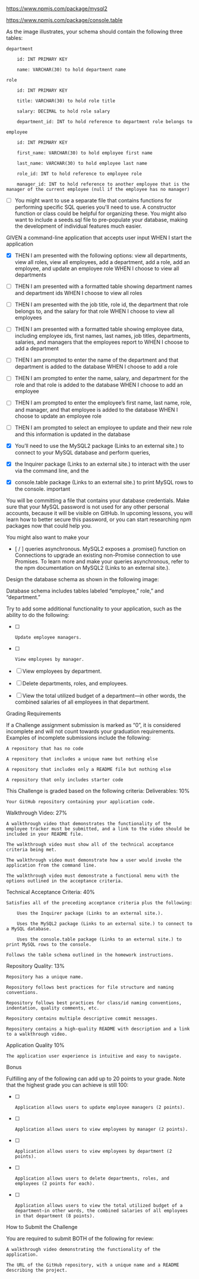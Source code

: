 https://www.npmjs.com/package/mysql2

https://www.npmjs.com/package/console.table

As the image illustrates, your schema should contain the following three tables:

    department

        id: INT PRIMARY KEY

        name: VARCHAR(30) to hold department name

    role

        id: INT PRIMARY KEY

        title: VARCHAR(30) to hold role title

        salary: DECIMAL to hold role salary

        department_id: INT to hold reference to department role belongs to

    employee

        id: INT PRIMARY KEY

        first_name: VARCHAR(30) to hold employee first name

        last_name: VARCHAR(30) to hold employee last name

        role_id: INT to hold reference to employee role

        manager_id: INT to hold reference to another employee that is the manager of the current employee (null if the employee has no manager)

- [ ] You might want to use a separate file that contains functions for performing specific SQL queries you'll need to use. A constructor function or class could be helpful for organizing these. You might also want to include a seeds.sql file to pre-populate your database, making the development of individual features much easier.






GIVEN a command-line application that accepts user input
WHEN I start the application
- [x] THEN I am presented with the following options: view all departments, view all roles, view all employees, add a department, add a role, add an employee, and update an employee role
WHEN I choose to view all departments
- [ ] THEN I am presented with a formatted table showing department names and department ids
WHEN I choose to view all roles
- [ ] THEN I am presented with the job title, role id, the department that role belongs to, and the salary for that role
WHEN I choose to view all employees
- [ ] THEN I am presented with a formatted table showing employee data, including employee ids, first names, last names, job titles, departments, salaries, and managers that the employees report to
WHEN I choose to add a department
- [ ] THEN I am prompted to enter the name of the department and that department is added to the database
WHEN I choose to add a role
- [ ] THEN I am prompted to enter the name, salary, and department for the role and that role is added to the database
WHEN I choose to add an employee
- [ ] THEN I am prompted to enter the employee’s first name, last name, role, and manager, and that employee is added to the database
WHEN I choose to update an employee role
- [ ] THEN I am prompted to select an employee to update and their new role and this information is updated in the database


- [x] You’ll need to use the MySQL2 package (Links to an external site.) to connect to your MySQL database and perform queries, 
- [x] the Inquirer package (Links to an external site.) to interact with the user via the command line, and the 
- [x] console.table package (Links to an external site.) to print MySQL rows to the console.
important

You will be committing a file that contains your database credentials. Make sure that your MySQL password is not used for any other personal accounts, because it will be visible on GitHub. In upcoming lessons, you will learn how to better secure this password, or you can start researching npm packages now that could help you.

You might also want to make your 
- [ / ] queries asynchronous. MySQL2 exposes a .promise() function on Connections to upgrade an existing non-Promise connection to use Promises. To learn more and make your queries asynchronous, refer to the npm documentation on MySQL2 (Links to an external site.).

Design the database schema as shown in the following image:

Database schema includes tables labeled “employee,” role,” and “department.”

Try to add some additional functionality to your application, such as the ability to do the following:

- [ ]     Update employee managers.

- [ ]     View employees by manager.

- [ ] View employees by department.

- [ ] Delete departments, roles, and employees.

- [ ] View the total utilized budget of a department—in other words, the combined salaries of all employees in that department.

Grading Requirements

If a Challenge assignment submission is marked as “0”, it is considered incomplete and will not count towards your graduation requirements. Examples of incomplete submissions include the following:

    A repository that has no code

    A repository that includes a unique name but nothing else

    A repository that includes only a README file but nothing else

    A repository that only includes starter code

This Challenge is graded based on the following criteria:
Deliverables: 10%

    Your GitHub repository containing your application code.

Walkthrough Video: 27%

    A walkthrough video that demonstrates the functionality of the employee tracker must be submitted, and a link to the video should be included in your README file.

    The walkthrough video must show all of the technical acceptance criteria being met.

    The walkthrough video must demonstrate how a user would invoke the application from the command line.

    The walkthrough video must demonstrate a functional menu with the options outlined in the acceptance criteria.

Technical Acceptance Criteria: 40%

    Satisfies all of the preceding acceptance criteria plus the following:

        Uses the Inquirer package (Links to an external site.).

        Uses the MySQL2 package (Links to an external site.) to connect to a MySQL database.

        Uses the console.table package (Links to an external site.) to print MySQL rows to the console.

    Follows the table schema outlined in the homework instructions.

Repository Quality: 13%

    Repository has a unique name.

    Repository follows best practices for file structure and naming conventions.

    Repository follows best practices for class/id naming conventions, indentation, quality comments, etc.

    Repository contains multiple descriptive commit messages.

    Repository contains a high-quality README with description and a link to a walkthrough video.

Application Quality 10%

    The application user experience is intuitive and easy to navigate.

Bonus

Fulfilling any of the following can add up to 20 points to your grade. Note that the highest grade you can achieve is still 100:

- [ ]     Application allows users to update employee managers (2 points).

- [ ]     Application allows users to view employees by manager (2 points).

- [ ]     Application allows users to view employees by department (2 points).

- [ ]     Application allows users to delete departments, roles, and employees (2 points for each).

- [ ]     Application allows users to view the total utilized budget of a department—in other words, the combined salaries of all employees in that department (8 points).

How to Submit the Challenge

You are required to submit BOTH of the following for review:

    A walkthrough video demonstrating the functionality of the application.

    The URL of the GitHub repository, with a unique name and a README describing the project.

